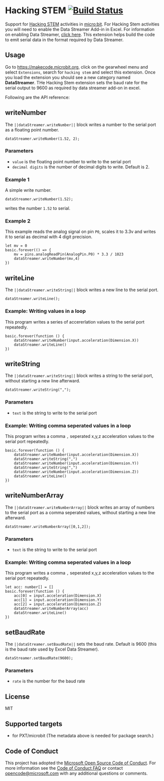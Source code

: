 # Hacking STEM [![Build Status](https://travis-ci.org/Microsoft/pxt-hacking-stem.svg?branch=master)](https://travis-ci.org/Microsoft/pxt-hacking-stem)

Support for [Hacking STEM](https://www.microsoft.com/en-us/education/education-workshop/activity-library.aspx) activities in [micro:bit](https://makecode.microbit.org). For Hacking Stem activities you will need to enable the Data Streamer Add-in in Excel. For information on enabling Data Streamer, [click here](https://aka.ms/data-streamer). This extension helps build the code to emit serial data in the format required by Data Streamer.

## Usage

Go to https://makecode.microbit.org, click on the gearwheel menu and select ``Extensions``, search for ``hacking stem`` and select this extension. Once you load the extension you should see a new category named **DataStreamer**. THe Hacking Stem extension sets the baud rate for the serial output to 9600 as required by data streamer add-on in excel.

Following are the API reference:

## writeNumber

The ``||dataStreamer.writeNumber||`` block writes a number to the serial port as a floating point number.

```sig
dataStreamer.writeNumber(1.52, 2);
```

### Parameters

* `value` is the floating point number to write to the serial port
* `decimal digits` is the number of decimal digits to write. Default is 2.

### Example 1

A simple write number.

```blocks
dataStreamer.writeNumber(1.52);
```

writes the number `1.52` to serial.

### Example 2

This example reads the analog signal on pin ``P0``, scales it to 3.3v and writes it to serial as decimal with 4 digit precision.

```blocks
let mv = 0
basic.forever(() => {
    mv = pins.analogReadPin(AnalogPin.P0) * 3.3 / 1023
    dataStreamer.writeNumber(mv,4)
})
```

## writeLine

The ``||dataStreamer.writeString||`` block writes a new line to the serial port.

```sig
dataStreamer.writeLine();
```

### Example: Writing values in a loop

This program writes a series of accererlation values to the serial port repeatedly. 

```blocks
basic.forever(function () {
    dataStreamer.writeNumber(input.acceleration(Dimension.X))
    dataStreamer.writeLine()
})
```

## writeString

The ``||dataStreamer.writeString||`` block writes a string to the serial port, without starting a new line afterward.

```sig
dataStreamer.writeString(",");
```

### Parameters
* `text` is the string to write to the serial port

### Example: Writing comma seperated values in a loop

This program writes a comma `,` seperated x,y,z acceleration values to the serial port repeatedly.

```blocks
basic.forever(function () {
    dataStreamer.writeNumber(input.acceleration(Dimension.X))
    dataStreamer.writeString(",")
    dataStreamer.writeNumber(input.acceleration(Dimension.Y))
    dataStreamer.writeString(",")
    dataStreamer.writeNumber(input.acceleration(Dimension.Z))
    dataStreamer.writeLine()
})
```

## writeNumberArray

The ``||dataStreamer.writeNumberArray||`` block writes an array of numbers to the serial port as a comma seperated values, without starting a new line afterward.

```sig
dataStreamer.writeNumberArray([0,1,2]);
```

### Parameters

* `text` is the string to write to the serial port

### Example: Writing comma seperated values in a loop

This program writes a comma `,` seperated x,y,z acceleration values to the serial port repeatedly. 

```blocks
let acc: number[] = []
basic.forever(function () {
    acc[0] = input.acceleration(Dimension.X)
    acc[1] = input.acceleration(Dimension.Y)
    acc[2] = input.acceleration(Dimension.Z)
    dataStreamer.writeNumberArray(acc)
    dataStreamer.writeLine()
})
```

## setBaudRate

The ``||dataStreamer.setBaudRate||`` sets the baud rate. Default is 9600 (this is the baud rate used by Excel Data Streamer).

```sig
dataStreamer.setBaudRate(9600);
```

### Parameters

* `rate` is the number for the baud rate

## License

MIT

## Supported targets

* for PXT/microbit
(The metadata above is needed for package search.)


## Code of Conduct

This project has adopted the [Microsoft Open Source Code of Conduct](https://opensource.microsoft.com/codeofconduct/). For more information see the [Code of Conduct FAQ](https://opensource.microsoft.com/codeofconduct/faq/) or contact [opencode@microsoft.com](mailto:opencode@microsoft.com) with any additional questions or comments.
